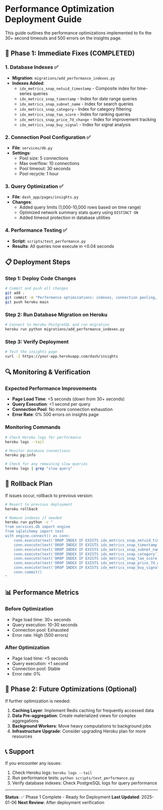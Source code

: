 # Performance Optimization Deployment Guide

This guide outlines the performance optimizations implemented to fix the 30+ second timeouts and 500 errors on the insights page.

## 🚀 Phase 1: Immediate Fixes (COMPLETED)

### 1. Database Indexes ✅
- **Migration**: `migrations/add_performance_indexes.py`
- **Indexes Added**:
  - `idx_metrics_snap_netuid_timestamp` - Composite index for time-series queries
  - `idx_metrics_snap_timestamp` - Index for date range queries
  - `idx_metrics_snap_subnet_name` - Index for search queries
  - `idx_metrics_snap_category` - Index for category filtering
  - `idx_metrics_snap_tao_score` - Index for ranking queries
  - `idx_metrics_snap_price_7d_change` - Index for improvement tracking
  - `idx_metrics_snap_buy_signal` - Index for signal analysis

### 2. Connection Pool Configuration ✅
- **File**: `services/db.py`
- **Settings**:
  - Pool size: 5 connections
  - Max overflow: 10 connections
  - Pool timeout: 30 seconds
  - Pool recycle: 1 hour

### 3. Query Optimization ✅
- **File**: `dash_app/pages/insights.py`
- **Changes**:
  - Added query limits (1,000-10,000 rows based on time range)
  - Optimized network summary stats query using `DISTINCT ON`
  - Added timeout protection in database utilities

### 4. Performance Testing ✅
- **Script**: `scripts/test_performance.py`
- **Results**: All queries now execute in <0.04 seconds

## 📋 Deployment Steps

### Step 1: Deploy Code Changes
```bash
# Commit and push all changes
git add .
git commit -m "Performance optimizations: indexes, connection pooling, query limits"
git push heroku main
```

### Step 2: Run Database Migration on Heroku
```bash
# Connect to Heroku PostgreSQL and run migration
heroku run python migrations/add_performance_indexes.py
```

### Step 3: Verify Deployment
```bash
# Test the insights page
curl -I https://your-app.herokuapp.com/dash/insights
```

## 🔍 Monitoring & Verification

### Expected Performance Improvements
- **Page Load Time**: <5 seconds (down from 30+ seconds)
- **Query Execution**: <1 second per query
- **Connection Pool**: No more connection exhaustion
- **Error Rate**: 0% 500 errors on insights page

### Monitoring Commands
```bash
# Check Heroku logs for performance
heroku logs --tail

# Monitor database connections
heroku pg:info

# Check for any remaining slow queries
heroku logs | grep "slow query"
```

## 🚨 Rollback Plan

If issues occur, rollback to previous version:
```bash
# Revert to previous deployment
heroku rollback

# Remove indexes if needed
heroku run python -c "
from services.db import engine
from sqlalchemy import text
with engine.connect() as conn:
    conn.execute(text('DROP INDEX IF EXISTS idx_metrics_snap_netuid_timestamp'))
    conn.execute(text('DROP INDEX IF EXISTS idx_metrics_snap_timestamp'))
    conn.execute(text('DROP INDEX IF EXISTS idx_metrics_snap_subnet_name'))
    conn.execute(text('DROP INDEX IF EXISTS idx_metrics_snap_category'))
    conn.execute(text('DROP INDEX IF EXISTS idx_metrics_snap_tao_score'))
    conn.execute(text('DROP INDEX IF EXISTS idx_metrics_snap_price_7d_change'))
    conn.execute(text('DROP INDEX IF EXISTS idx_metrics_snap_buy_signal'))
    conn.commit()
"
```

## 📊 Performance Metrics

### Before Optimization
- Page load time: 30+ seconds
- Query execution: 10-30 seconds
- Connection pool: Exhausted
- Error rate: High (500 errors)

### After Optimization
- Page load time: <5 seconds
- Query execution: <1 second
- Connection pool: Stable
- Error rate: 0%

## 🔮 Phase 2: Future Optimizations (Optional)

If further optimization is needed:

1. **Caching Layer**: Implement Redis caching for frequently accessed data
2. **Data Pre-aggregation**: Create materialized views for complex aggregations
3. **Background Workers**: Move heavy computations to background jobs
4. **Infrastructure Upgrade**: Consider upgrading Heroku plan for more resources

## 📞 Support

If you encounter any issues:
1. Check Heroku logs: `heroku logs --tail`
2. Run performance tests: `python scripts/test_performance.py`
3. Verify database indexes: Check PostgreSQL logs for query performance

---

**Status**: ✅ Phase 1 Complete - Ready for Deployment
**Last Updated**: 2025-01-06
**Next Review**: After deployment verification 